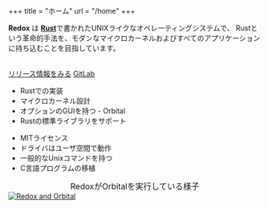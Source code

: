 +++
title = "ホーム"
url = "/home"
+++
<div class="row install-row">
  <div class="col-md-8">
    <p class="pitch">
      <b>Redox</b> は <a style="color: inherit;" href="https://www.rust-lang.org/"><b>Rust</b></a>で書かれたUNIXライクなオペレーティングシステムで、
      Rustという革命的手法を、モダンなマイクロカーネルおよびすべてのアプリケーションに持ち込むことを目指しています。
    </p>
  </div>
  <div class="col-md-4 install-box">
    <br/>
    <a class="btn btn-primary" href="https://gitlab.redox-os.org/redox-os/redox/-/releases">リリース情報をみる</a>
    <a class="btn btn-default" href="https://gitlab.redox-os.org/redox-os/redox/">GitLab</a>
  </div>
</div>
<div class="row features">
  <div class="col-md-6">
    <ul class="laundry-list" style="margin-bottom: 0px;">
      <li>Rustでの実装</li>
      <li>マイクロカーネル設計</li>
      <li>オプションのGUIを持つ - Orbital</li>
      <li>Rustの標準ライブラリをサポート</li>
    </ul>
  </div>
  <div class="col-md-6">
    <ul class="laundry-list">
      <li>MITライセンス</li>
      <li>ドライバはユーザ空間で動作</li>
      <li>一般的なUnixコマンドを持つ</li>
      <li>C言語プログラムの移植</li>
    </ul>
  </div>
</div>
<div class="row features">
  <div class="col-sm-12">
    <div style="font-size: 16px; text-align: center;">
      RedoxがOrbitalを実行している様子
    </div>
    <a href="/img/redox-orbital/large.png">
      <picture>
        <source media="(min-width: 1300px)" srcset="/img/redox-orbital/large.webp" type="image/webp">
        <source media="(min-width: 640px)" srcset="/img/redox-orbital/medium.webp" type="image/webp">
        <source media="(min-width: 320px)" srcset="/img/redox-orbital/medium.webp" type="image/webp">
        <source media="(min-width: 1300px)" srcset="/img/redox-orbital/large.png" type="image/png">
        <source media="(min-width: 640px)" srcset="/img/redox-orbital/medium.png" type="image/png">
        <source media="(min-width: 320px)" srcset="/img/redox-orbital/small.png" type="image/png">
        <img src="/img/redox-orbital/medium.png" class="img-responsive" alt="Redox and Orbital">
      </picture>
    </a>
  </div>
</div>
